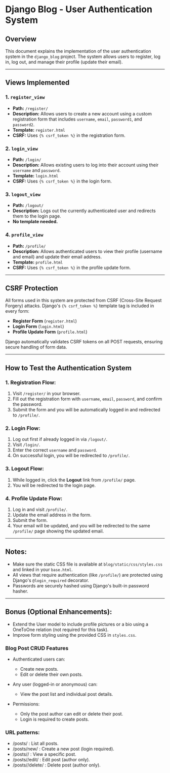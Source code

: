 # Django Blog - User Authentication System

## Overview
This document explains the implementation of the user authentication system in the `django_blog` project. The system allows users to register, log in, log out, and manage their profile (update their email).

---

## Views Implemented

### 1. `register_view`
- **Path:** `/register/`
- **Description:** Allows users to create a new account using a custom registration form that includes `username`, `email`, `password1`, and `password2`.
- **Template:** `register.html`
- **CSRF:** Uses `{% csrf_token %}` in the registration form.

### 2. `login_view`
- **Path:** `/login/`
- **Description:** Allows existing users to log into their account using their `username` and `password`.
- **Template:** `login.html`
- **CSRF:** Uses `{% csrf_token %}` in the login form.

### 3. `logout_view`
- **Path:** `/logout/`
- **Description:** Logs out the currently authenticated user and redirects them to the login page.
- **No template needed.**

### 4. `profile_view`
- **Path:** `/profile/`
- **Description:** Allows authenticated users to view their profile (username and email) and update their email address.
- **Template:** `profile.html`
- **CSRF:** Uses `{% csrf_token %}` in the profile update form.

---

## CSRF Protection

All forms used in this system are protected from CSRF (Cross-Site Request Forgery) attacks. Django's `{% csrf_token %}` template tag is included in every form:
- **Register Form** (`register.html`)
- **Login Form** (`login.html`)
- **Profile Update Form** (`profile.html`)

Django automatically validates CSRF tokens on all POST requests, ensuring secure handling of form data.

---

## How to Test the Authentication System

### 1. Registration Flow:
1. Visit `/register/` in your browser.
2. Fill out the registration form with `username`, `email`, `password`, and confirm the password.
3. Submit the form and you will be automatically logged in and redirected to `/profile/`.

### 2. Login Flow:
1. Log out first if already logged in via `/logout/`.
2. Visit `/login/`.
3. Enter the correct `username` and `password`.
4. On successful login, you will be redirected to `/profile/`.

### 3. Logout Flow:
1. While logged in, click the **Logout** link from `/profile/` page.
2. You will be redirected to the login page.

### 4. Profile Update Flow:
1. Log in and visit `/profile/`.
2. Update the email address in the form.
3. Submit the form.
4. Your email will be updated, and you will be redirected to the same `/profile/` page showing the updated email.

---

## Notes:
- Make sure the static CSS file is available at `blog/static/css/styles.css` and linked in your `base.html`.
- All views that require authentication (like `/profile/`) are protected using Django's `@login_required` decorator.
- Passwords are securely hashed using Django's built-in password hasher.

---

## Bonus (Optional Enhancements):
- Extend the User model to include profile pictures or a bio using a OneToOne relation (not required for this task).
- Improve form styling using the provided CSS in `styles.css`.

### Blog Post CRUD Features

- Authenticated users can:
  - Create new posts.
  - Edit or delete their own posts.

- Any user (logged-in or anonymous) can:
  - View the post list and individual post details.

- Permissions:
  - Only the post author can edit or delete their post.
  - Login is required to create posts.

### URL patterns:
- /posts/ : List all posts.
- /posts/new/ : Create a new post (login required).
- /posts/<pk>/ : View a specific post.
- /posts/<pk>/edit/ : Edit post (author only).
- /posts/<pk>/delete/ : Delete post (author only).
